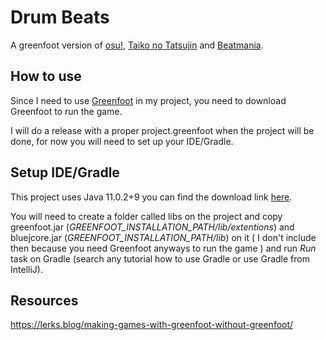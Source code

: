 # **Drum Beats**
A greenfoot version of [osu!](https://osu.ppy.sh/), [Taiko no Tatsujin](https://en.wikipedia.org/wiki/Taiko_no_Tatsujin) and [Beatmania](https://en.wikipedia.org/wiki/Beatmania).

## How to use
Since I need to use [Greenfoot](https://www.greenfoot.org/door) in my project, you need to download Greenfoot to run the game.

I will do a release with a proper project.greenfoot when the project will be done, for now you will need to set up your IDE/Gradle.

## Setup IDE/Gradle
This project uses Java 11.0.2+9 you can find the download link [here](https://jdk.java.net/archive/).

You will need to create a folder called libs on the project and copy greenfoot.jar (*GREENFOOT_INSTALLATION_PATH/lib/extentions*) and bluejcore.jar (*GREENFOOT_INSTALLATION_PATH/lib*) on it ( I don't include then because you need Greenfoot anyways to run the game ) and run *Run* task on Gradle (search any tutorial how to use Gradle or use Gradle from IntelliJ).

## Resources
https://lerks.blog/making-games-with-greenfoot-without-greenfoot/
